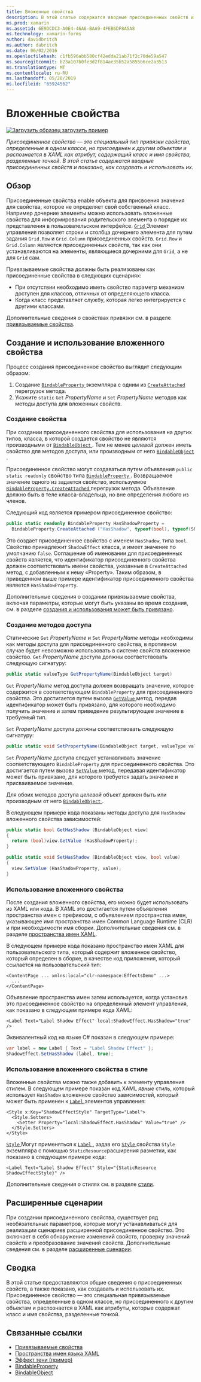 ```yaml
---
title: Вложенные свойства
description: В этой статье содержатся вводные присоединенных свойств и показано, как создавать и использовать их.
ms.prod: xamarin
ms.assetid: 6E9DCDC3-A0E4-46A6-BAA9-4FEB6DF8A5A8
ms.technology: xamarin-forms
author: davidbritch
ms.author: dabritch
ms.date: 06/02/2016
ms.openlocfilehash: c1fb596abb580cf42edda21ab71f2c70de59a547
ms.sourcegitcommit: b23a107b0fe3d2f814ae35b52a5855b6ce2a3513
ms.translationtype: MT
ms.contentlocale: ru-RU
ms.lasthandoff: 05/20/2019
ms.locfileid: "65924562"
---
```

# <a name="attached-properties"></a>Вложенные свойства

[![Загрузить образец](~/media/shared/download.png) загрузить пример](https://developer.xamarin.com/samples/xamarin-forms/Effects/ShadowEffect/)

_Присоединенное свойство — это специальный тип привязки свойства, определенные в одном классе, но присоединен к другим объектам и распознается в XAML как атрибут, содержащий класс и имя свойства, разделенные точкой. В этой статье содержатся вводные присоединенных свойств и показано, как создавать и использовать их._

## <a name="overview"></a>Обзор

Присоединенные свойства enable объекта для присвоения значения для свойства, которое не определяет свой собственный класс. Например дочерние элементы можно использовать вложенные свойства для информирования родительского элемента о порядке их представления в пользовательском интерфейсе. [ `Grid` ](xref:Xamarin.Forms.Grid) Элемент управления позволяет строки и столбца дочернего элемента для путем задания `Grid.Row` и `Grid.Column` присоединенных свойств. `Grid.Row` и `Grid.Column` являются присоединенных свойств, так как они устанавливаются на элементы, являющиеся дочерними для `Grid`, а не для `Grid` сам.

Привязываемые свойства должны быть реализованы как присоединенные свойства в следующих сценариях:

- При отсутствии необходимо иметь свойство параметр механизм доступен для классов, отличных от определяющего класса.
- Когда класс представляет службу, которая легко интегрируется с другими классами.

Дополнительные сведения о свойствах привязки см. в разделе [привязываемые свойства](~/xamarin-forms/xaml/bindable-properties.md).

## <a name="creating-and-consuming-an-attached-property"></a>Создание и использование вложенного свойства

Процесс создания присоединенное свойство выглядит следующим образом:

1. Создание [ `BindableProperty` ](xref:Xamarin.Forms.BindableProperty) экземпляра с одним из [ `CreateAttached` ](xref:Xamarin.Forms.BindableProperty.CreateAttached*) перегрузок метода.
1. Укажите `static` `Get` *PropertyName* и `Set` *PropertyName* методов как методы доступа для вложенных свойств.

### <a name="creating-a-property"></a>Создание свойства

При создании присоединенного свойства для использования на других типов, класса, в которой создается свойство не являются производными от [ `BindableObject` ](xref:Xamarin.Forms.BindableObject). Тем не менее *целевой* должен иметь свойство для методов доступа, или производным от него [ `BindableObject` ](xref:Xamarin.Forms.BindableObject).

Присоединенное свойство могут создаваться путем объявления `public static readonly` свойство типа [ `BindableProperty` ](xref:Xamarin.Forms.BindableProperty). Возвращаемое значение одного из задается свойство, используемое [ `BindableProperty.CreateAttached` ](xref:Xamarin.Forms.BindableProperty.CreateAttached(System.String,System.Type,System.Type,System.Object,Xamarin.Forms.BindingMode,Xamarin.Forms.BindableProperty.ValidateValueDelegate,Xamarin.Forms.BindableProperty.BindingPropertyChangedDelegate,Xamarin.Forms.BindableProperty.BindingPropertyChangingDelegate,Xamarin.Forms.BindableProperty.CoerceValueDelegate,Xamarin.Forms.BindableProperty.CreateDefaultValueDelegate)) перегрузок метода. Объявление должно быть в теле класса-владельца, но вне определения любого из членов.

Следующий код является примером присоединенное свойство:

```csharp
public static readonly BindableProperty HasShadowProperty =
  BindableProperty.CreateAttached ("HasShadow", typeof(bool), typeof(ShadowEffect), false);
```

Это создает присоединенное свойство с именем `HasShadow`, типа `bool`. Свойство принадлежит `ShadowEffect` класса, и имеет значение по умолчанию `false`. Соглашение об именовании для присоединенных свойств является, что идентификатор присоединенного свойства должен соответствовать имени свойства, указанные в `CreateAttached` метод, с добавленным к нему «Property». Таким образом, в приведенном выше примере идентификатор присоединенного свойства является `HasShadowProperty`.

Дополнительные сведения о создании привязываемые свойства, включая параметры, которые могут быть указаны во время создания, см. в разделе [создания и использования может быть привязано](~/xamarin-forms/xaml/bindable-properties.md#consuming-bindable-property).

### <a name="creating-accessors"></a>Создание методов доступа

Статические `Get` *PropertyName* и `Set` *PropertyName* методы необходимы как методы доступа для присоединенного свойства, в противном случае будет невозможно использовать в системе свойств вложенное свойство. `Get` *PropertyName* доступа должны соответствовать следующую сигнатуру:

```csharp
public static valueType GetPropertyName(BindableObject target)
```

`Get` *PropertyName* метод доступа должен возвращать значение, которое содержится в соответствующем `BindableProperty` для присоединенного свойства. Это достигается путем вызова [ `GetValue` ](xref:Xamarin.Forms.BindableObject.GetValue(Xamarin.Forms.BindableProperty)) метод, передав идентификатор может быть привязано, для которого необходимо получить значение и затем приведение результирующее значение в требуемый тип.

`Set` *PropertyName* доступа должны соответствовать следующую сигнатуру:

```csharp
public static void SetPropertyName(BindableObject target, valueType value)
```

`Set` *PropertyName* доступа следует устанавливать значение соответствующего `BindableProperty` для присоединенного свойства. Это достигается путем вызова [ `SetValue` ](xref:Xamarin.Forms.BindableObject.SetValue(Xamarin.Forms.BindableProperty,System.Object)) метод, передавая идентификатор может быть привязано, для которого требуется задать значение и присваиваемое значение.

Для обоих методов доступа *целевой* объект должен быть или производным от него [ `BindableObject` ](xref:Xamarin.Forms.BindableObject).

В следующем примере кода показаны методы доступа для `HasShadow` вложенного свойства зависимостей:

```csharp
public static bool GetHasShadow (BindableObject view)
{
  return (bool)view.GetValue (HasShadowProperty);
}

public static void SetHasShadow (BindableObject view, bool value)
{
  view.SetValue (HasShadowProperty, value);
}
```

### <a name="consuming-an-attached-property"></a>Использование вложенного свойства

После создания вложенного свойства, его можно будет использовать из XAML или кода. В XAML это достигается путем объявления пространства имен с префиксом, с объявлением пространства имен, указывающее имя пространства имен Common Language Runtime (CLR) и при необходимости имя сборки. Дополнительные сведения см. в разделе [пространства имен XAML](~/xamarin-forms/xaml/namespaces.md).

В следующем примере кода показано пространство имен XAML для пользовательского типа, который содержит вложенное свойство, который определен в сборке, в качестве код приложения, который ссылается на пользовательский тип:

```xaml
<ContentPage ... xmlns:local="clr-namespace:EffectsDemo" ...>
  ...
</ContentPage>
```

Объявление пространства имен затем используется, когда установив это присоединенное свойство на определенный элемент управления, как показано в следующем примере кода XAML:

```xaml
<Label Text="Label Shadow Effect" local:ShadowEffect.HasShadow="true" />
```

Эквивалентный код на языке C# показан в следующем примере:

```csharp
var label = new Label { Text = "Label Shadow Effect" };
ShadowEffect.SetHasShadow (label, true);
```

### <a name="consuming-an-attached-property-with-a-style"></a>Использование вложенного свойства в стиле

Вложенные свойства можно также добавить к элементу управления стилем. В следующем примере показан код XAML *явные* стиль, который использует `HasShadow` вложенное свойство зависимостей, который может быть применен к [ `Label` ](xref:Xamarin.Forms.Label) элементов управления:

```xaml
<Style x:Key="ShadowEffectStyle" TargetType="Label">
  <Style.Setters>
    <Setter Property="local:ShadowEffect.HasShadow" Value="true" />
  </Style.Setters>
</Style>
```

[ `Style` ](xref:Xamarin.Forms.Style) Могут применяться к [ `Label` ](xref:Xamarin.Forms.Label) , задав его [ `Style` ](xref:Xamarin.Forms.NavigableElement.Style) свойства `Style` экземпляра с помощью `StaticResource`расширения разметки, как показано в следующем примере кода:

```xaml
<Label Text="Label Shadow Effect" Style="{StaticResource ShadowEffectStyle}" />
```

Дополнительные сведения о стилях см. в разделе [стили](~/xamarin-forms/user-interface/styles/index.md).

## <a name="advanced-scenarios"></a>Расширенные сценарии

При создании присоединенного свойства, существует ряд необязательных параметров, которые могут устанавливаться для реализации сценариев расширенной присоединенное свойство. Это включает в себя обнаружение изменений свойств, проверку значений свойств и преобразование значений свойств. Дополнительные сведения см. в разделе [расширенные сценарии](~/xamarin-forms/xaml/bindable-properties.md#advanced).

## <a name="summary"></a>Сводка

В этой статье предоставляются общие сведения о присоединенных свойств, а также показано, как создавать и использовать их. Присоединенное свойство — это специальная привязываемые свойства, определенные в одном классе, но присоединенного к другим объектам и распознается в XAML как атрибуты, которые содержат класс и имя свойства, разделенные точкой.


## <a name="related-links"></a>Связанные ссылки

- [Привязываемые свойства](~/xamarin-forms/xaml/bindable-properties.md)
- [Пространства имен языка XAML](~/xamarin-forms/xaml/namespaces.md)
- [Эффект тени (пример)](https://developer.xamarin.com/samples/xamarin-forms/Effects/ShadowEffect/)
- [BindableProperty](xref:Xamarin.Forms.BindableProperty)
- [BindableObject](xref:Xamarin.Forms.BindableObject)
